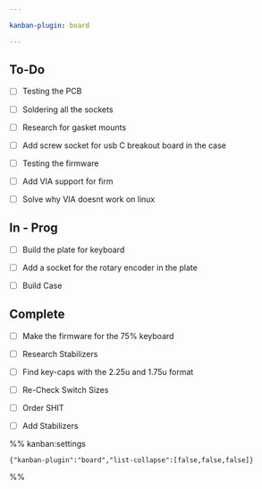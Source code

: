 ```yaml
---

kanban-plugin: board

---
```


## To-Do

- [ ] Testing the PCB
- [ ] Soldering all the sockets
- [ ] Research for gasket mounts
- [ ] Add screw socket for usb C breakout board in the case
- [ ] Testing the firmware
- [ ] Add VIA support for firm
- [ ] Solve why VIA doesnt work on linux


## In - Prog

- [ ] Build the plate for keyboard
- [ ] Add a socket for the rotary encoder in the plate
- [ ] Build Case


## Complete

- [ ] Make the firmware for the 75% keyboard
- [ ] Research Stabilizers
- [ ] Find key-caps with the 2.25u and 1.75u format
- [ ] Re-Check Switch Sizes
- [ ] Order SHIT
- [ ] Add Stabilizers




%% kanban:settings
```
{"kanban-plugin":"board","list-collapse":[false,false,false]}
```
%%